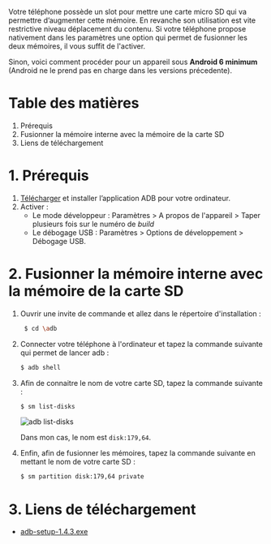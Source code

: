 [adb-list-disks]: https://api.lucien-brd.com/assets/images/blogs/sd-card/adb-list-disks.webp "adb list-disks"

Votre téléphone possède un slot pour mettre une carte micro SD qui va permettre d’augmenter cette mémoire. En revanche son utilisation est vite restrictive niveau déplacement du contenu.
Si votre téléphone propose nativement dans les paramètres une option qui permet de fusionner les deux mémoires, il vous suffit de l'activer.

Sinon, voici comment procéder pour un appareil sous **Android 6 minimum** (Android ne le prend pas en charge dans les versions précedente).

# Table des matières

1. Prérequis
2. Fusionner la mémoire interne avec la mémoire de la carte SD
3. Liens de téléchargement

# 1. Prérequis

1. [Télécharger](https://api.lucien-brd.com/assets/documents/blogs/sd-card/adb-setup-1.4.3.exe) et installer l’application ADB pour votre ordinateur.
2. Activer :
   * Le mode développeur : Paramètres > A propos de l'appareil > Taper plusieurs fois sur le numéro de *build*
   * Le débogage USB : Paramètres > Options de développement > Débogage USB.

# 2. Fusionner la mémoire interne avec la mémoire de la carte SD

1. Ouvrir une invite de commande et allez dans le répertoire d'installation :
   ```sh
    $ cd \adb
    ```
2. Connecter votre téléphone à l'ordinateur et tapez la commande suivante qui permet de lancer adb :
    ```sh
    $ adb shell
    ```
3. Afin de connaitre le nom de votre carte SD, tapez la commande suivante :
    ```sh
    $ sm list-disks
    ```

    ![adb list-disks][adb-list-disks]

    Dans mon cas, le nom est ```disk:179,64```.
4. Enfin, afin de fusionner les mémoires, tapez la commande suivante en mettant le nom de votre carte SD :
    ```sh
    $ sm partition disk:179,64 private
    ```

# 3. Liens de téléchargement

* [adb-setup-1.4.3.exe](https://api.lucien-brd.com/assets/documents/blogs/sd-card/adb-setup-1.4.3.exe)